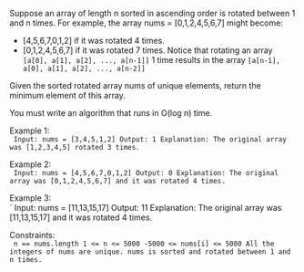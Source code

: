 Suppose an array of length n sorted in ascending order is rotated between 1 and n times. For example, the array nums = [0,1,2,4,5,6,7] might become:
* [4,5,6,7,0,1,2] if it was rotated 4 times.
* [0,1,2,4,5,6,7] if it was rotated 7 times.
Notice that rotating an array `[a[0], a[1], a[2], ..., a[n-1]]` 1 time results in the array `[a[n-1], a[0], a[1], a[2], ..., a[n-2]]`

Given the sorted rotated array nums of unique elements, return the minimum element of this array.

You must write an algorithm that runs in O(log n) time.

Example 1:<br>
`
Input: nums = [3,4,5,1,2]
Output: 1
Explanation: The original array was [1,2,3,4,5] rotated 3 times.`

Example 2:<br>
`
Input: nums = [4,5,6,7,0,1,2]
Output: 0
Explanation: The original array was [0,1,2,4,5,6,7] and it was rotated 4 times.`

Example 3:<br>
`
Input: nums = [11,13,15,17]
Output: 11
Explanation: The original array was [11,13,15,17] and it was rotated 4 times. 
 

Constraints:<br>
`
n == nums.length
1 <= n <= 5000
-5000 <= nums[i] <= 5000
All the integers of nums are unique.
nums is sorted and rotated between 1 and n times.`
